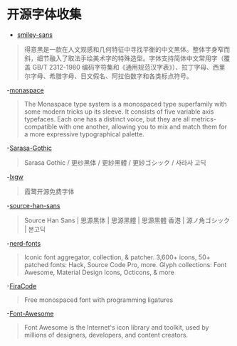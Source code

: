 # 开源字体收集

- [smiley-sans](https://github.com/atelier-anchor/smiley-sans)  
> 得意黑是一款在人文观感和几何特征中寻找平衡的中文黑体。整体字身窄而斜，细节融入了取法手绘美术字的特殊造型。字体支持简体中文常用字（覆盖 GB/T 2312-1980 编码字符集和《通用规范汉字表》）、拉丁字母、西里尔字母、希腊字母、日文假名、阿拉伯数字和各类标点符号。

-[monaspace](https://github.com/githubnext/monaspace)  
> The Monaspace type system is a monospaced type superfamily with some modern tricks up its sleeve. It consists of five variable axis typefaces. Each one has a distinct voice, but they are all metrics-compatible with one another, allowing you to mix and match them for a more expressive typographical palette.

-[Sarasa-Gothic](https://github.com/be5invis/Sarasa-Gothic)  
> Sarasa Gothic / 更纱黑体 / 更紗黑體 / 更紗ゴシック / 사라사 고딕

-[lxgw](https://lxgw.github.io/2021/01/15/Lxgw-Opensource-Chinese-Fonts/)
> 霞鹜开源免费字体

-[source-han-sans](https://github.com/adobe-fonts/source-han-sans)
> Source Han Sans | 思源黑体 | 思源黑體 | 思源黑體 香港 | 源ノ角ゴシック | 본고딕

-[nerd-fonts](https://github.com/ryanoasis/nerd-fonts)
> Iconic font aggregator, collection, & patcher. 3,600+ icons, 50+ patched fonts: Hack, Source Code Pro, more. Glyph collections: Font Awesome, Material Design Icons, Octicons, & more

-[FiraCode](https://github.com/tonsky/FiraCode)
> Free monospaced font with programming ligatures

-[Font-Awesome](https://github.com/FortAwesome/Font-Awesome)
> Font Awesome is the Internet's icon library and toolkit, used by millions of designers, developers, and content creators.
